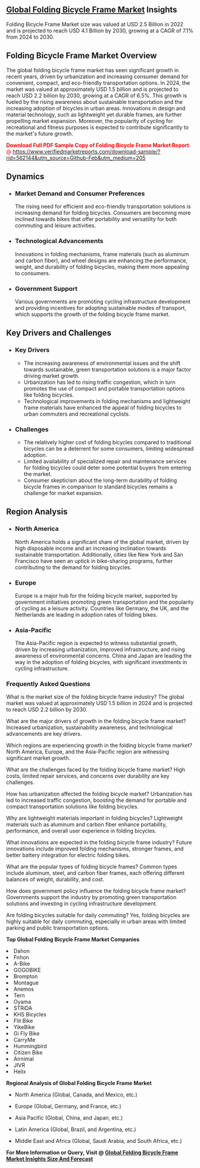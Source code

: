 <h2><a href="https://www.verifiedmarketreports.com/download-sample/?rid=562144&amp;utm_source=Github&amp;utm_medium=205" target="_blank">Global Folding Bicycle Frame Market</a> Insights</h2><p>Folding Bicycle Frame Market size was valued at USD 2.5 Billion in 2022 and is projected to reach USD 4.1 Billion by 2030, growing at a CAGR of 7.1% from 2024 to 2030.</p><p><h2>Folding Bicycle Frame Market Overview</h2> <p>The global folding bicycle frame market has seen significant growth in recent years, driven by urbanization and increasing consumer demand for convenient, compact, and eco-friendly transportation options. In 2024, the market was valued at approximately USD 1.5 billion and is projected to reach USD 2.2 billion by 2030, growing at a CAGR of 6.5%. This growth is fueled by the rising awareness about sustainable transportation and the increasing adoption of bicycles in urban areas. Innovations in design and material technology, such as lightweight yet durable frames, are further propelling market expansion. Moreover, the popularity of cycling for recreational and fitness purposes is expected to contribute significantly to the market's future growth. <p><span class=""><span style="color: #ff0000;"><strong>Download Full PDF Sample Copy of Folding Bicycle Frame Market Report</strong> @ </span><a href="https://www.verifiedmarketreports.com/download-sample/?rid=562144&amp;utm_source=Github-Feb&amp;utm_medium=205" target="_blank">https://www.verifiedmarketreports.com/download-sample/?rid=562144&amp;utm_source=Github-Feb&amp;utm_medium=205</a></span></p> <h2>Dynamics</h2> <ul> <li><h3>Market Demand and Consumer Preferences</h3> The rising need for efficient and eco-friendly transportation solutions is increasing demand for folding bicycles. Consumers are becoming more inclined towards bikes that offer portability and versatility for both commuting and leisure activities.</li> <li><h3>Technological Advancements</h3> Innovations in folding mechanisms, frame materials (such as aluminum and carbon fiber), and wheel designs are enhancing the performance, weight, and durability of folding bicycles, making them more appealing to consumers.</li> <li><h3>Government Support</h3> Various governments are promoting cycling infrastructure development and providing incentives for adopting sustainable modes of transport, which supports the growth of the folding bicycle frame market.</li> </ul> <h2>Key Drivers and Challenges</h2> <ul> <li><h3>Key Drivers</h3> <ul> <li>The increasing awareness of environmental issues and the shift towards sustainable, green transportation solutions is a major factor driving market growth.</li> <li>Urbanization has led to rising traffic congestion, which in turn promotes the use of compact and portable transportation options like folding bicycles.</li> <li>Technological improvements in folding mechanisms and lightweight frame materials have enhanced the appeal of folding bicycles to urban commuters and recreational cyclists.</li> </ul> </li> <li><h3>Challenges</h3> <ul> <li>The relatively higher cost of folding bicycles compared to traditional bicycles can be a deterrent for some consumers, limiting widespread adoption.</li> <li>Limited availability of specialized repair and maintenance services for folding bicycles could deter some potential buyers from entering the market.</li> <li>Consumer skepticism about the long-term durability of folding bicycle frames in comparison to standard bicycles remains a challenge for market expansion.</li> </ul> </li> </ul> <h2>Region Analysis</h2> <ul> <li><h3>North America</h3> North America holds a significant share of the global market, driven by high disposable income and an increasing inclination towards sustainable transportation. Additionally, cities like New York and San Francisco have seen an uptick in bike-sharing programs, further contributing to the demand for folding bicycles.</li> <li><h3>Europe</h3> Europe is a major hub for the folding bicycle market, supported by government initiatives promoting green transportation and the popularity of cycling as a leisure activity. Countries like Germany, the UK, and the Netherlands are leading in adoption rates of folding bikes.</li> <li><h3>Asia-Pacific</h3> The Asia-Pacific region is expected to witness substantial growth, driven by increasing urbanization, improved infrastructure, and rising awareness of environmental concerns. China and Japan are leading the way in the adoption of folding bicycles, with significant investments in cycling infrastructure.</li> </ul> <h3>Frequently Asked Questions</h3> <p>What is the market size of the folding bicycle frame industry? The global market was valued at approximately USD 1.5 billion in 2024 and is projected to reach USD 2.2 billion by 2030.</p> <p>What are the major drivers of growth in the folding bicycle frame market? Increased urbanization, sustainability awareness, and technological advancements are key drivers.</p> <p>Which regions are experiencing growth in the folding bicycle frame market? North America, Europe, and the Asia-Pacific region are witnessing significant market growth.</p> <p>What are the challenges faced by the folding bicycle frame market? High costs, limited repair services, and concerns over durability are key challenges.</p> <p>How has urbanization affected the folding bicycle market? Urbanization has led to increased traffic congestion, boosting the demand for portable and compact transportation solutions like folding bicycles.</p> <p>Why are lightweight materials important in folding bicycles? Lightweight materials such as aluminum and carbon fiber enhance portability, performance, and overall user experience in folding bicycles.</p> <p>What innovations are expected in the folding bicycle frame industry? Future innovations include improved folding mechanisms, stronger frames, and better battery integration for electric folding bikes.</p> <p>What are the popular types of folding bicycle frames? Common types include aluminum, steel, and carbon fiber frames, each offering different balances of weight, durability, and cost.</p> <p>How does government policy influence the folding bicycle frame market? Governments support the industry by promoting green transportation solutions and investing in cycling infrastructure development.</p> <p>Are folding bicycles suitable for daily commuting? Yes, folding bicycles are highly suitable for daily commuting, especially in urban areas with limited parking and public transportation options.</p> </p><p><strong>Top Global Folding Bicycle Frame Market Companies</strong></p><div data-test-id=""><p><li>Dahon</li><li> Fnhon</li><li> A-Bike</li><li> GOGOBIKE</li><li> Brompton</li><li> Montague</li><li> Anemos</li><li> Tern</li><li> Oyama</li><li> STRiDA</li><li> KHS Bicycles</li><li> Flit Bike</li><li> YikeBike</li><li> Gi Fly Bike</li><li> CarryMe</li><li> Hummingbird</li><li> Citizen Bike</li><li> Airnimal</li><li> JIVR</li><li> Helix</li></p><div><strong>Regional Analysis of&nbsp;Global Folding Bicycle Frame Market</strong></div><ul><li dir="ltr"><p dir="ltr">North America&nbsp;(Global, Canada, and Mexico, etc.)</p></li><li dir="ltr"><p dir="ltr">Europe (Global, Germany, and France, etc.)</p></li><li dir="ltr"><p dir="ltr">Asia Pacific&nbsp;(Global, China, and Japan, etc.)</p></li><li dir="ltr"><p dir="ltr">Latin America&nbsp;(Global, Brazil, and Argentina, etc.)</p></li><li dir="ltr">Middle East and Africa&nbsp;(Global, Saudi Arabia, and South Africa, etc.)</li></ul><p><strong>For More Information or Query, Visit @&nbsp;</strong><strong><a href="https://www.verifiedmarketreports.com/product/folding-bicycle-frame-market/?utm_source=Github&amp;utm_medium=205" target="_blank">Global Folding Bicycle Frame Market Insights Size And Forecast</a></strong></p></div>
